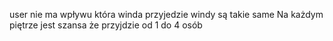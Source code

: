 user nie ma wpływu która winda przyjedzie 
windy są takie same
Na każdym piętrze jest szansa że przyjdzie od 1 do 4 osób
